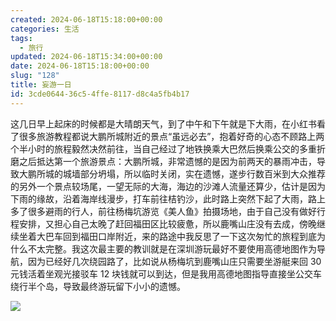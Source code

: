 ```yaml
---
created: 2024-06-18T15:18:00+00:00
categories: 生活
tags:
  - 旅行
updated: 2024-06-18T15:34:00+00:00
date: 2024-06-18T15:18:00+00:00
slug: "128"
title: 妄游一日
id: 3cde0644-36c5-4ffe-8117-d8c4a5fb4b17
---
```


这几日早上起床的时候都是大晴朗天气，到了中午和下午就是下大雨，在小红书看了很多旅游教程都说大鹏所城附近的景点“虽远必去”，抱着好奇的心态不顾路上两个半小时的旅程毅然决然前往，当自己经过了地铁换乘大巴然后换乘公交的多重折磨之后抵达第一个旅游景点：大鹏所城，非常遗憾的是因为前两天的暴雨冲击，导致大鹏所城的城墙部分坍塌，所以临时关闭，实在遗憾，遂步行数百米到大众推荐的另外一个景点较场尾，一望无际的大海，海边的沙滩人流量还算少，估计是因为下雨的缘故，沿着海岸线漫步，打车前往桔钓沙，此时路上突然下起了大雨，路上多了很多避雨的行人，前往杨梅坑游览《美人鱼》拍摄场地，由于自己没有做好行程安排，又担心自己太晚了赶回福田区比较疲惫，所以鹿嘴山庄没有去成，傍晚继续坐着大巴车回到福田口岸附近，来的路途中我反思了一下这次匆忙的旅程到底为什么不太完整。我这次最主要的教训就是在深圳游玩最好不要使用高德地图作为导航，因为已经好几次绕园路了，比如说从杨梅坑到鹿嘴山庄只需要坐游艇来回 30 元钱活着坐观光接驳车 12 块钱就可以到达，但是我用高德地图指导直接坐公交车绕行半个岛，导致最终游玩留下小小的遗憾。

![](https://blog.wangyunzi.com/2024/06/W9GCCh.jpg)
